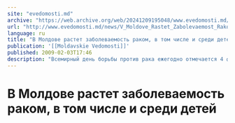 ```yaml
---
site: "evedomosti.md"
archive: "https://web.archive.org/web/20241209195048/www.evedomosti.md/news/V_Moldove_Rastet_Zabolevaemost_Rakom_V_Tom_Chisle_I_Sredi_Detei"
url: "http://www.evedomosti.md/news/V_Moldove_Rastet_Zabolevaemost_Rakom_V_Tom_Chisle_I_Sredi_Detei"
language: ru
title: "В Молдове растет заболеваемость раком, в том числе и среди детей"
publication: '[[Moldavskie Vedomosti]]'
published: 2009-02-03T17:46
description: "Всемирный день борьбы против рака ежегодно отмечается 4 февраля"
---
```


# В Молдове растет заболеваемость раком, в том числе и среди детей

